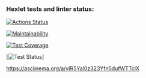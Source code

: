 ### Hexlet tests and linter status:

[![Actions Status](https://github.com/Sergunkit/frontend-project-46/workflows/hexlet-check/badge.svg)](https://github.com/Sergunkit/frontend-project-46/actions)

[![Maintainability](https://api.codeclimate.com/v1/badges/574a83b3791c342014bf/maintainability)](https://codeclimate.com/github/Sergunkit/frontend-project-46/maintainability)

[![Test Coverage](https://api.codeclimate.com/v1/badges/574a83b3791c342014bf/test_coverage)](https://codeclimate.com/github/Sergunkit/frontend-project-46/test_coverage)

[![Test Status](https://github.com/Sergunkit/frontend-project-46/actions/workflows/first.yml/badge.svg?event=push)]

https://asciinema.org/a/yIR5Yal0z323Yfn5dufWTTclX